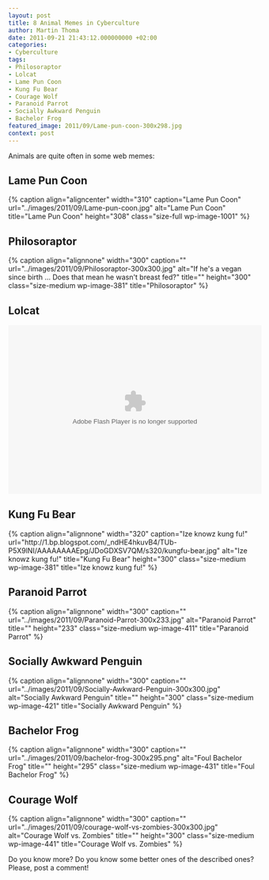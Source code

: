 ```yaml
---
layout: post
title: 8 Animal Memes in Cyberculture
author: Martin Thoma
date: 2011-09-21 21:43:12.000000000 +02:00
categories:
- Cyberculture
tags:
- Philosoraptor
- Lolcat
- Lame Pun Coon
- Kung Fu Bear
- Courage Wolf
- Paranoid Parrot
- Socially Awkward Penguin
- Bachelor Frog
featured_image: 2011/09/Lame-pun-coon-300x298.jpg
context: post
---
```

Animals are quite often in some web memes:
<h2>Lame Pun Coon</h2>
{% caption align="aligncenter" width="310" caption="Lame Pun Coon" url="../images/2011/09/Lame-pun-coon.jpg" alt="Lame Pun Coon" title="Lame Pun Coon" height="308" class="size-full wp-image-1001" %}

<h2>Philosoraptor</h2>
{% caption align="alignnone" width="300" caption="" url="../images/2011/09/Philosoraptor-300x300.jpg" alt="If he's a vegan since birth ... Does that mean he wasn't breast fed?" title="" height="300" class="size-medium wp-image-381" title="Philosoraptor" %}

<h2>Lolcat</h2>
<object width="512" height="341" classid="clsid:d27cdb6e-ae6d-11cf-96b8-444553540000" codebase="http://download.macromedia.com/pub/shockwave/cabs/flash/swflash.cab#version=6,0,40,0"><param name="flashvars" value="host=picasaweb.google.com&amp;hl=de&amp;feat=flashalbum&amp;RGB=0x000000&amp;feed=http%3A%2F%2Fpicasaweb.google.com%2Fdata%2Ffeed%2Fapi%2Fuser%2Fthemoosemind%2Falbumid%2F5444766564208572833%3Falt%3Drss%26kind%3Dphoto%26hl%3Dde" /><param name="pluginspage" value="http://www.macromedia.com/go/getflashplayer" /><param name="src" value="http://picasaweb.google.com/s/c/bin/slideshow.swf" /><embed width="512" height="341" type="application/x-shockwave-flash" src="http://picasaweb.google.com/s/c/bin/slideshow.swf" flashvars="host=picasaweb.google.com&amp;hl=de&amp;feat=flashalbum&amp;RGB=0x000000&amp;feed=http%3A%2F%2Fpicasaweb.google.com%2Fdata%2Ffeed%2Fapi%2Fuser%2Fthemoosemind%2Falbumid%2F5444766564208572833%3Falt%3Drss%26kind%3Dphoto%26hl%3Dde" pluginspage="http://www.macromedia.com/go/getflashplayer" /></object>

<h2>Kung Fu Bear</h2>
{% caption align="alignnone" width="320" caption="Ize knowz kung fu!" url="http://1.bp.blogspot.com/_ndHE4hkuvB4/TUb-P5X9lNI/AAAAAAAAEpg/JDoGDXSV7QM/s320/kungfu-bear.jpg" alt="Ize knowz kung fu!" title="Kung Fu Bear" height="300" class="size-medium wp-image-381" title="Ize knowz kung fu!" %}

<h2>Paranoid Parrot</h2>
{% caption align="alignnone" width="300" caption="" url="../images/2011/09/Paranoid-Parrot-300x233.jpg" alt="Paranoid Parrot" title="" height="233" class="size-medium wp-image-411" title="Paranoid Parrot" %}

<h2>Socially Awkward Penguin</h2>
{% caption align="alignnone" width="300" caption="" url="../images/2011/09/Socially-Awkward-Penguin-300x300.jpg" alt="Socially Awkward Penguin" title="" height="300" class="size-medium wp-image-421" title="Socially Awkward Penguin" %}

<h2>Bachelor Frog</h2>
{% caption align="alignnone" width="300" caption="" url="../images/2011/09/bachelor-frog-300x295.png" alt="Foul Bachelor Frog" title="" height="295" class="size-medium wp-image-431" title="Foul Bachelor Frog" %}

<h2>Courage Wolf</h2>
{% caption align="alignnone" width="300" caption="" url="../images/2011/09/courage-wolf-vs-zombies-300x300.jpg" alt="Courage Wolf vs. Zombies" title="" height="300" class="size-medium wp-image-441" title="Courage Wolf vs. Zombies" %}

Do you know more? Do you know some better ones of the described ones?
Please, post a comment!
